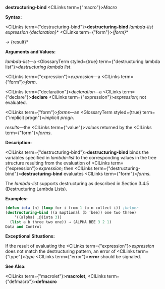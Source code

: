 **destructuring-bind** <ClLinks  term={"macro"}><i>Macro</i></ClLinks> 



**Syntax:** 



<ClLinks  term={"destructuring-bind"}><b>destructuring-bind</b></ClLinks> *lambda-list expression \{declaration\}*\* <ClLinks  term={"form"}><i>\{form\}</i></ClLinks>\* 



→ \{result\}\* 



**Arguments and Values:** 



*lambda-list*—a <GlossaryTerm styled={true} term={"destructuring lambda list"}><i>destructuring lambda list</i></GlossaryTerm>. 



<ClLinks  term={"expression"}><i>expression</i></ClLinks>—a <ClLinks  term={"form"}><i>form</i></ClLinks>. 



<ClLinks  term={"declaration"}><i>declaration</i></ClLinks>—a <ClLinks  term={"declare"}><b>declare</b></ClLinks> <ClLinks  term={"expression"}><i>expression</i></ClLinks>; not evaluated. 



<ClLinks  term={"form"}><i>forms</i></ClLinks>—an <GlossaryTerm styled={true} term={"implicit progn"}><i>implicit progn</i></GlossaryTerm>. 



*results*—the <ClLinks  term={"value"}><i>values</i></ClLinks> returned by the <ClLinks  term={"form"}><i>forms</i></ClLinks>. 



**Description:** 



<ClLinks  term={"destructuring-bind"}><b>destructuring-bind</b></ClLinks> binds the variables specified in *lambda-list* to the corresponding values in the tree structure resulting from the evaluation of <ClLinks  term={"expression"}><i>expression</i></ClLinks>; then <ClLinks  term={"destructuring-bind"}><b>destructuring-bind</b></ClLinks> evaluates <ClLinks  term={"form"}><i>forms</i></ClLinks>. 



The *lambda-list* supports destructuring as described in Section 3.4.5 (Destructuring Lambda Lists). 

**Examples:**
```lisp
(defun iota (n) (loop for i from 1 to n collect i)) ;helper 
(destructuring-bind ((a &optional (b ’bee)) one two three) 
    ‘((alpha) ,@(iota 3)) 
  (list a b three two one)) → (ALPHA BEE 3 2 1) 
Data and Control 

```
**Exceptional Situations:** 



If the result of evaluating the <ClLinks  term={"expression"}><i>expression</i></ClLinks> does not match the destructuring pattern, an error of <ClLinks  term={"type"}><i>type</i></ClLinks> <ClLinks  term={"error"}><b>error</b></ClLinks> should be signaled. 



**See Also:** 



<ClLinks  term={"macrolet"}><b>macrolet</b></ClLinks>, <ClLinks  term={"defmacro"}><b>defmacro</b></ClLinks> 



